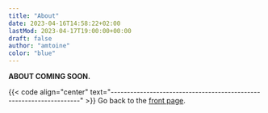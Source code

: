 ```yaml
---
title: "About"
date: 2023-04-16T14:58:22+02:00
lastMod: 2023-04-17T19:00:00+00:00
draft: false
author: "amtoine"
color: "blue"
---
```


**ABOUT COMING SOON.**

{{< code align="center" text="--------------------------------------------------------------------" >}}
Go back to the [front page](/).
